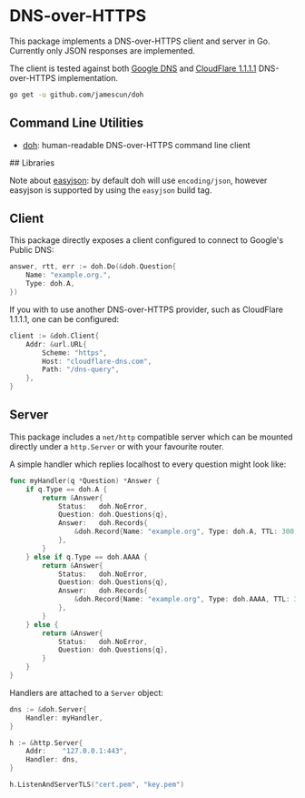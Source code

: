 # DNS-over-HTTPS

This package implements a DNS-over-HTTPS client and server in Go. Currently only JSON responses are implemented.

The client is tested against both [Google DNS](https://developers.google.com/speed/public-dns/docs/dns-over-https) and [CloudFlare 1.1.1.1](https://developers.cloudflare.com/1.1.1.1/dns-over-https/) DNS-over-HTTPS implementation.

```sh
go get -u github.com/jamescun/doh
```

## Command Line Utilities

  - [doh](cmd/doh/): human-readable DNS-over-HTTPS command line client


## Libraries

Note about [easyjson](https://github.com/mailru/easyjson): by default doh will use `encoding/json`, however easyjson is supported by using the `easyjson` build tag.

## Client

This package directly exposes a client configured to connect to Google's Public DNS:

```go
answer, rtt, err := doh.Do(&doh.Question{
	Name: "example.org.",
	Type: doh.A,
})
```

If you with to use another DNS-over-HTTPS provider, such as CloudFlare 1.1.1.1, one can be configured:

```go
client := &doh.Client{
	Addr: &url.URL{
		Scheme: "https",
		Host: "cloudflare-dns.com",
		Path: "/dns-query",
	},
}
```


## Server

This package includes a `net/http` compatible server which can be mounted directly under a `http.Server` or with your favourite router.

A simple handler which replies localhost to every question might look like:

```go
func myHandler(q *Question) *Answer {
	if q.Type == doh.A {
		return &Answer{
			Status:   doh.NoError,
			Question: doh.Questions{q},
			Answer:   doh.Records{
				&doh.Record{Name: "example.org", Type: doh.A, TTL: 300, Data: "127.0.0.1"},
			},
		}
	} else if q.Type == doh.AAAA {
		return &Answer{
			Status:   doh.NoError,
			Question: doh.Questions{q},
			Answer:   doh.Records{
				&doh.Record{Name: "example.org", Type: doh.AAAA, TTL: 300, Data: "::1/128"},
			},
		}
	} else {
		return &Answer{
			Status:   doh.NoError,
			Question: doh.Questions{q},
		}
	}
}
```

Handlers are attached to a `Server` object:

```go
dns := &doh.Server{
	Handler: myHandler,
}

h := &http.Server{
	Addr:    "127.0.0.1:443",
	Handler: dns,
}

h.ListenAndServerTLS("cert.pem", "key.pem")
```
